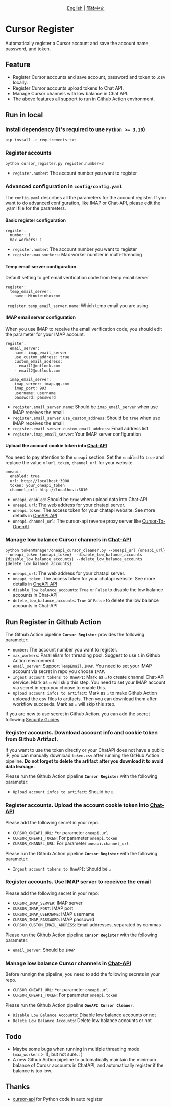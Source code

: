 <p align="center">
  <span>
   <a href="https://github.com/JiuZ-Chn/CursorRegister/blob/main/README.md">English</a>  | 
   <a href="https://github.com/JiuZ-Chn/CursorRegister/blob/main/README.zh_CN.md">简体中文</a>
  </span>
<p>

# Cursor Register

Automatically register a Cursor account and save the account name, password, and token.


## Feature

- Register Cursor accounts and save account, password and token to .csv locally.
- Register Cursor accounts upload tokens to Chat API.
- Manage Cursor channels with low balance in Chat API.
- The above features all support to run in Github Action environment.

## Run in local

### Install dependency **(It's required to use `Python >= 3.10`)**

```
pip install -r requirements.txt
```

### Register accounts

```
python cursor_register.py register.number=3
```
- `register.number`: The account number you want to register

### Advanced configuration in `config/config.yaml`

The `config.yaml` describes all the parameters for the account register. If you want to do advanced configuration, like IMAP or Chat-API, please edit the .yaml file for the parameters.

#### Basic register configuration
```
register:
  number: 1
  max_workers: 1
```
- `register.number`: The account number you want to register
- `register.max_workers`: Max worker number in multi-threading

#### Temp email server configuration

Default setting to get email verification code from temp email server

```
register:
  temp_email_server:
    name: Minuteinboxcom
```
-`register.temp_email_server.name`: Which temp email you are using

#### IMAP email server configuration

When you use IMAP to receive the email verification code, you should edit the parameter for your IMAP account.

```
register:
  email_server: 
    name: imap_email_server
    use_custom_address: true
    custom_email_address:
    - email1@outlook.com
    - email2@outlook.com

  imap_email_server:
    imap_server: imap.qq.com
    imap_port: 993
    username: username
    password: password
```
- `register.email_server.name`: Should be `imap_email_server` when use IMAP receives the email
- `register.email_server.use_custom_address`: Should be `true` when use IMAP receives the email
- `register.email_server.custom_email_address`: Email address list
- `register.imap_email_server`: Your IMAP server configuration

#### Upload the account cookie token into [Chat-API](https://github.com/ai365vip/chat-api)

You need to pay attention to the `oneapi` section. Set the `enabled` to `true` and replace the value of `url`, `token`, `channel_url` for your website.
```
oneapi:
  enabled: true
  url: http://localhost:3000
  token: your_oneapi_token
  channel_url: http://localhost:3010
```
- `oneapi.enabled`: Should be `true` when upload data into Chat-API
- `oneapi.url`: The web address for your chatapi server. 
- `oneapi.token`: The access token for your chatapi website. See more details in [OneAPI API](https://github.com/songquanpeng/one-api/blob/main/docs/API.md)
- `oneapi.channel_url`: The cursor-api reverse proxy server like [Cursor-To-OpenAI](https://github.com/JiuZ-Chn/Cursor-To-OpenAI)

### Manage low balance Cursor channels in [Chat-API](https://github.com/ai365vip/chat-api)

```
python tokenManager/oneapi_cursor_cleaner.py --oneapi_url {oneapi_url} --oneapi_token {oneapi_token} --disable_low_balance_accounts {disable_low_balance_accounts} --delete_low_balance_accounts {delete_low_balance_accounts}
```
- `oneapi_url`: The web address for your chatapi server. 
- `oneapi_token`: The access token for your chatapi website. See more details in [OneAPI API](https://github.com/songquanpeng/one-api/blob/main/docs/API.md)
- `disable_low_balance_accounts`: `True` or `False` to disable the low balance accounts in Chat-API
- `delete_low_balance_accounts`: `True` or `False` to delete the low balance accounts in Chat-API

## Run Register in Github Action

The Github Action pipeline **`Cursor Register`** provides the following parameter:
- `number`: The account number you want to register.
- `max_workers`: Parallelism for threading pool. Suggest to use `1` in Github Action environment.
- `email_server`: Support `TempEmail`, `IMAP`. You need to set your IMAP account via secret in repo you choose `IMAP`.
- `Ingest account tokens to OneAPI`: Mark as `☑` to create channel Chat-API service. Mark as `☐` will skip this step. You need to set your IMAP account via secret in repo you choose to enable this.
- `Upload account infos to artifact`: Mark as `☑` to make Github Action uploead the csv files to artifacts. Then you can download them after workflow succeeds.  Mark as `☐` will skip this step.

If you are new to use secret in Github Action. you can add the secret following [Security Guides](https://docs.github.com/en/actions/security-for-github-actions/security-guides/using-secrets-in-github-actions#creating-secrets-for-a-repository) 

### Register accounts. Download account info and cookie token from Github Artifact.

If you want to use the token directly or your ChatAPI does not have a public IP, you can manually download `token.csv` after running the GitHub Action pipeline. **Do not forget to delete the artifact after you download it to avoid data leakage.**

Please run the Github Action pipeline **`Cursor Register`** with the following parameter:
- `Upload account infos to artifact`: Should be `☑`.

### Register accounts. Upload the account cookie token into [Chat-API](https://github.com/ai365vip/chat-api)

Please add the following secret in your repo.

- `CURSOR_ONEAPI_URL`: For parameter `oneapi.url`
- `CURSOR_ONEAPI_TOKEN`: For parameter `oneapi.token`
- `CURSOR_CHANNEL_URL`: For parameter `oneapi.channel_url`

Please run the Github Action pipeline **`Cursor Register`** with the following parameter:
- `Ingest account tokens to OneAPI`: Should be `☑`

### Register accounts. Use IMAP server to receivce the email

Please add the following secret in your repo:

- `CURSOR_IMAP_SERVER`: IMAP server
- `CURSOR_IMAP_PORT`: IMAP port
- `CURSOR_IMAP_USERNAME`: IMAP username
- `CURSOR_IMAP_PASSWORD`: IMAP passowrd
- `CURSOR_CUSTOM_EMAIL_ADDRESS`: Email addresses, separated by commas

Please run the Github Action pipeline **`Cursor Register`** with the following parameter:
- `email_server`: Should be `IMAP`

### Manage low balance Cursor channels in [Chat-API](https://github.com/ai365vip/chat-api)

Before runnign the pipeline, you need to add the following secrets in your repo.

- `CURSOR_ONEAPI_URL`: For parameter `oneapi.url`
- `CURSOR_ONEAPI_TOKEN`: For parameter `oneapi.token`

Please run the Github Action pipeline **`OneAPI Cursor Cleaner`**.

- `Disable Low Balance Accounts`: Disable low balance accounts or not
- `Delete Low Balance Accounts`: Delete low balance accounts or not

## Todo
- Maybe some bugs when running in multiple threading mode (`max_workers` > 1), but not sure. :(
- A new Github Action pipeline to automatically maintain the minimum balance of Curosr accounts in ChatAPI, and automatically register if the balance is too low.

## Thanks
- [cursor-api](https://github.com/Old-Camel/cursor-api/) for Python code in auto register
